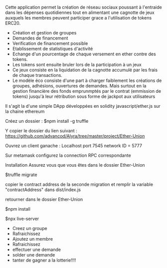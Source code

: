 Cette application permet la création de réseau sociaux poussant à l'entraide dans les dépenses quotidiennes tout en alimentant une cagnotte de jeux auxquels les membres peuvent participer grace a l'utilisation de tokens ERC20.

- Création et gestion de groupes
- Demandes de financement
- Verification de financement possible
- Etablissement de statistiques d'activité
- Echange d'un pourcentage de chaque versement en ether contre des tokens.
- Les tokens sont ensuite bruler lors de la participation à un jeux
- Ce jeux consiste en la liquidation de la cagnotte accumulé par les frais de chaque transactions.
- Le modèle éco consiste d'une part à charger faiblement les créations de groupes, adhésions, ouvertures de demandes. Mais surtout en la gestion financière des fonds emprunmptés par le contrat (emmission de tokens) jusqu'à leur rétribution sous forme de jackpot aux utilisateurs

Il s'agit la d'une simple DApp développées en solidity javascript/ether.js sur la chaine ethereum

Créez un dossier :
$npm install -g truffle

Y copier le dossier du lien suivant :
https://github.com/advancod/Alyra/tree/master/project/Ether-Union

Ouvrez un client ganache :
Localhost
port 7545
network ID = 5777

Sur metamask configurez la connection RPC correspondante

Installation
Assurez vous que vous êtes dans le dossier Ether-Union

$truffle migrate

copier le contract address de la seconde migration et remplir la variable "contractAddress" dans dist/index.js

retourner dans le dossier Ether-Union

$npm install

$npx live-server

- Creez un groupe
- Rafraichissez
- Ajoutez un membre
- Rafraichissez
- effectuer une demande
- solder une demande
- tanter de gagner a la lotterie!!!!
